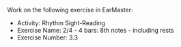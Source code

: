 Work on the following exercise in EarMaster:
- Activity: Rhythm Sight-Reading
- Exercise Name: 2/4 - 4 bars: 8th notes - including rests
- Exercise Number: 3.3
